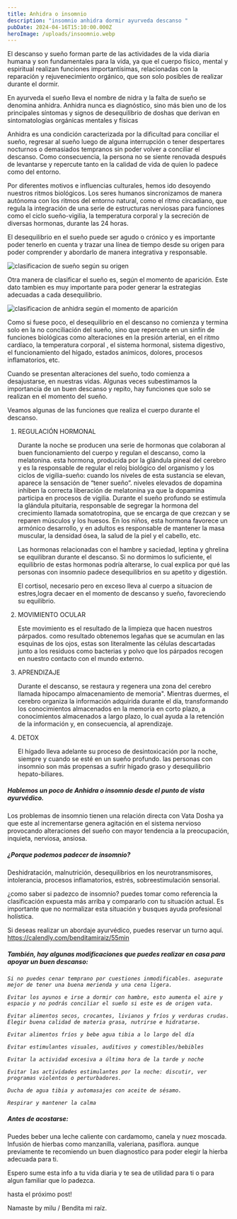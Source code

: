 ```yaml
---
title: Anhidra o insomnio
description: "insomnio anhidra dormir ayurveda descanso "
pubDate: 2024-04-16T15:10:00.000Z
heroImage: /uploads/insoomnio.webp
---
```

El descanso y sueño forman parte de las actividades de la vida diaria humana y son fundamentales para la vida, ya que el cuerpo físico, mental y espiritual realizan funciones importantísimas, relacionadas con la reparación y rejuvenecimiento orgánico, que son solo posibles de realizar durante el dormir.

En ayurveda el sueño lleva el nombre de nidra y la falta de sueño se denomina anhidra. Anhidra nunca es diagnóstico, sino más bien uno de los principales síntomas y signos de desequilibrio de doshas que derivan en sintomatologías orgánicas mentales y físicas   

Anhidra es una condición caracterizada por la dificultad para conciliar el sueño, regresar al sueño luego de alguna interrupción o tener despertares nocturnos o demasiados tempranos sin poder volver a conciliar el descanso. Como consecuencia, la persona no se siente renovada después de levantarse y repercute tanto en la calidad de vida de quien lo padece como del entorno. 

Por diferentes motivos e influencias culturales, hemos ido desoyendo nuestros ritmos biológicos. Los seres humanos sincronizamos de manera autónoma  con los ritmos del entorno natural,  como el ritmo circadiano, que regula la integración de una serie de estructuras nerviosas para funciones como el ciclo sueño-vigilia, la temperatura corporal y la secreción de diversas hormonas, durante las 24 horas.

El desequilibrio en el sueño puede ser agudo o crónico y es importante poder tenerlo en cuenta y trazar una línea de tiempo desde su origen para poder comprender y abordarlo de manera integrativa y responsable. 

![clasificacion de sueño según su origen ](/uploads/9.png)

Otra manera de clasificar el sueño es, según el momento de aparición. Este dato tambien es muy importante para poder generar la estrategias adecuadas a cada desequilibrio. 

![clasificacion de anhidra según el momento de aparición ](/uploads/10.png)

Como si fuese poco, el desequilibrio en el descanso no comienza y termina solo en la no conciliación del sueño, sino que repercute en un sinfín de funciones biológicas como  alteraciones en la presión arterial, en el ritmo cardíaco, la temperatura corporal , el sistema hormonal, sistema digestivo, el funcionamiento del hígado, estados anímicos, dolores, procesos inflamatorios, etc. 

Cuando se presentan alteraciones del sueño, todo comienza a desajustarse, en nuestras vidas. Algunas veces subestimamos la importancia de un buen descanso y repito, hay funciones que solo se realizan en el momento del sueño.

Veamos algunas de las funciones que realiza el cuerpo durante el descanso.

1. REGULACIÓN HORMONAL

   Durante la noche se producen una serie de hormonas que colaboran al buen funcionamiento del cuerpo y regulan el descanso, como la melatonina. esta hormona, producida por la glándula pineal del cerebro y es la  responsable de regular el reloj biológico del organismo y los ciclos de vigilia-sueño: cuando los niveles de esta sustancia se elevan, aparece la sensación de “tener sueño”. niveles elevados de dopamina  inhiben la correcta liberación de melatonina ya que la dopamina participa en procesos de vigilia. Durante el sueño profundo se estimula la glándula pituitaria, responsable de segregar la hormona del crecimiento llamada somatotropina, que se encarga de que crezcan y se reparen músculos y los huesos. En los niños, esta hormona favorece un armónico desarrollo, y en adultos es responsable de  mantener la masa muscular, la densidad ósea, la salud de la piel y el cabello, etc. 

   Las hormonas relacionadas con el hambre y saciedad, leptina y ghrelina se equilibran durante el descanso. Si no dormimos lo suficiente, el equilibrio de estas hormonas podría alterarse, lo cual explica por qué las personas con insomnio padece desequilibrios en su apetito y digestión.

   El cortisol, necesario pero en exceso lleva al cuerpo a situacion de estres,logra decaer en el momento de descanso y sueño, favoreciendo su equilibrio.
2. MOVIMIENTO OCULAR

   Este movimiento es el resultado de la limpieza que hacen nuestros párpados. como resultado obtenemos    legañas que se acumulan en las esquinas de los ojos, estas son literalmente las células descartadas junto a  los residuos como bacterias y polvo que los párpados recogen en nuestro contacto con el mundo externo. 
3. APRENDIZAJE 

   Durante el descanso, se restaura y regenera una zona del cerebro llamada hipocampo almacenamiento de memoria". Mientras duermes, el cerebro organiza la información adquirida durante el día, transformando los conocimientos almacenados en la memoria en corto plazo, a conocimientos almacenados a largo plazo, lo cual ayuda a la retención de la información y, en consecuencia, al aprendizaje.
4. DETOX

   El hígado lleva adelante su proceso de desintoxicación por la noche, siempre y cuando se esté en un sueño profundo. las personas con insomnio son más propensas a sufrir hígado graso y desequilibrio hepato-biliares. 

##### *Hablemos un poco de Anhidra o insomnio desde el punto de vista ayurvédico.*

Los problemas de insomnio tienen una relación directa con Vata Dosha ya que este al incrementarse genera agitación en el sistema nervioso provocando alteraciones del sueño con mayor tendencia a la  preocupación, inquieta, nerviosa, ansiosa.

##### *¿Porque podemos padecer de insomnio?*

Deshidratación, malnutrición, desequilibrios en los neurotransmisores, intolerancia, procesos inflamatorios, estrés, sobreestimulación sensorial. 

¿como saber si padezco de insomnio? puedes tomar como referencia la clasificación expuesta más arriba y compararlo con tu situación actual. Es importante que no normalizar esta situación y busques ayuda profesional holística. 

Si deseas realizar un abordaje ayurvédico, puedes reservar un turno aquí. <https://calendly.com/benditamiraiz/55min>

##### También, hay algunas modificaciones que puedes realizar en casa para apoyar un buen descanso: [](https://calendly.com/benditamiraiz/55min)

*`Si no puedes cenar temprano por cuestiones inmodificables. asegurate mejor de tener una buena merienda y una cena ligera.`*

*`Evitar los ayunos e irse a dormir con hambre, esto aumenta el aire y espacio y no podrás conciliar el sueño si este es de origen vata.`*

*`Evitar alimentos secos, crocantes, livianos y fríos y verduras crudas. Elegir buena calidad de materia grasa, nutrirse e hidratarse.`*

*`Evitar alimentos fríos y bebe agua tibia a lo largo del día`*

*`Evitar estimulantes visuales, auditivos y comestibles/bebibles`*

*`Evitar la actividad excesiva a última hora de la tarde y noche`*

*`Evitar las actividades estimulantes por la noche: discutir, ver programas violentos o perturbadores.`*

*`Ducha de agua tibia y automasajes con aceite de sésamo.`*

*`Respirar y mantener la calma`*

##### Antes de acostarse:

Puedes beber una leche caliente con cardamomo, canela y nuez moscada. Infusión de hierbas como manzanilla, valeriana, pasiflora. aunque previamente te recomiendo un buen diagnostico para poder elegir la hierba adecuada para ti.

Espero sume esta info a tu vida diaria y te sea de utilidad para ti o para algun familiar que lo padezca.

hasta el próximo post! 

Namaste by milu / Bendita mi raíz.
